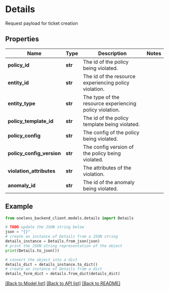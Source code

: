 # Details

Request payload for ticket creation

## Properties

Name | Type | Description | Notes
------------ | ------------- | ------------- | -------------
**policy_id** | **str** | The id of the policy being violated. | 
**entity_id** | **str** | The id of the resource experiencing policy violation. | 
**entity_type** | **str** | The type of the resource experiencing policy violation. | 
**policy_template_id** | **str** | The id of the policy template being violated. | 
**policy_config** | **str** | The config of the policy being violated. | 
**policy_config_version** | **str** | The config version of the policy being violated. | 
**violation_attributes** | **str** | The attributes of the violation. | 
**anomaly_id** | **str** | The id of the anomaly being violated. | 

## Example

```python
from onelens_backend_client.models.details import Details

# TODO update the JSON string below
json = "{}"
# create an instance of Details from a JSON string
details_instance = Details.from_json(json)
# print the JSON string representation of the object
print(Details.to_json())

# convert the object into a dict
details_dict = details_instance.to_dict()
# create an instance of Details from a dict
details_form_dict = details.from_dict(details_dict)
```
[[Back to Model list]](../README.md#documentation-for-models) [[Back to API list]](../README.md#documentation-for-api-endpoints) [[Back to README]](../README.md)


